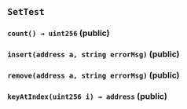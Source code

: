 ## `SetTest`






### `count() → uint256` (public)





### `insert(address a, string errorMsg)` (public)





### `remove(address a, string errorMsg)` (public)





### `keyAtIndex(uint256 i) → address` (public)






